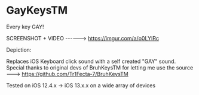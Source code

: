 # GayKeysTM
Every key GAY!

SCREENSHOT + VIDEO ------> https://imgur.com/a/o0LYIRc


Depiction:

Replaces iOS Keyboard click sound with a self created "GAY" sound. Special thanks to original devs of BruhKeysTM 
for letting me use the source ---> https://github.com/Tr1Fecta-7/BruhKeysTM


Tested on iOS 12.4.x -> iOS 13.x.x on a wide array of devices
